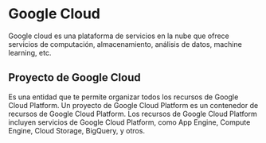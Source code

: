 # Google Cloud 
Google cloud es una plataforma de servicios en la nube que ofrece servicios de computación, almacenamiento, análisis de datos, machine learning, etc.

## Proyecto de Google Cloud
Es una entidad que te permite organizar todos los recursos de Google Cloud Platform. Un proyecto de Google Cloud Platform es un contenedor de recursos de Google Cloud Platform. Los recursos de Google Cloud Platform incluyen servicios de Google Cloud Platform, como App Engine, Compute Engine, Cloud Storage, BigQuery, y otros.
